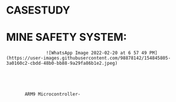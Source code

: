 # CASESTUDY
# MINE SAFETY SYSTEM:
                   
                   
                   ![WhatsApp Image 2022-02-20 at 6 57 49 PM](https://user-images.githubusercontent.com/98878142/154845805-3a0160c2-cbdd-48b0-bb88-9a29fa86b1e2.jpeg)
                   


           
           
           ARM9 Microcontroller-
